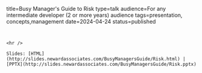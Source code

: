 title=Busy Manager's Guide to Risk
type=talk
audience=For any intermediate developer (2 or more years) audience
tags=presentation, concepts,management
date=2024-04-24
status=published
~~~~~~

    
<hr />

Slides: [HTML](http://slides.newardassociates.com/BusyManagersGuide/Risk.html) | [PPTX](http://slides.newardassociates.com/BusyManagersGuide/Risk.pptx)

